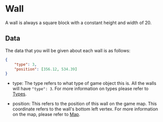 # Wall

A wall is always a square block with a constant height and width of 20.

## Data

The data that you will be given about each wall is as follows:

```json
{
    "type": 3,
    "position": [356.12, 534.39]
}
```

* type: The type refers to what type of game object this is. All the walls will have `"type": 3`.
For more information on types please refer to [Types](../game_logic/types.md).

* position: This refers to the position of this wall on the game map. This coordinate refers to the wall's bottom left
vertex. For more information on the map, please refer to [Map](../game_logic/map.md).
